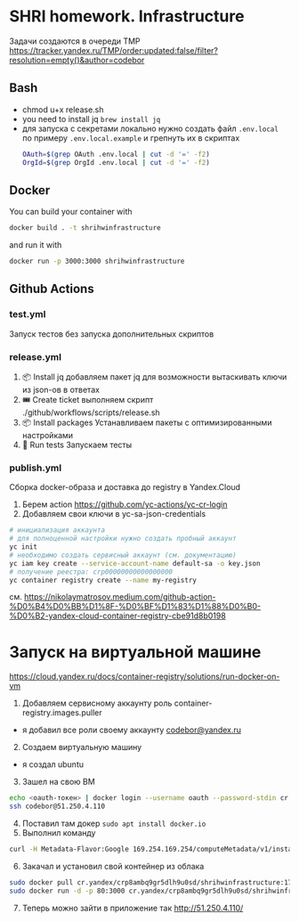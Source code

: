 # SHRI homework. Infrastructure

Задачи создаются в очереди TMP
https://tracker.yandex.ru/TMP/order:updated:false/filter?resolution=empty()&author=codebor

## Bash
- chmod u+x release.sh
- you need to install jq `brew install jq`
- для запуска с секретами локально нужно создать файл `.env.local` по примеру `.env.local.example`
  и грепнуть их в скриптах
  ```bash
  OAuth=$(grep OAuth .env.local | cut -d '=' -f2)
  OrgId=$(grep OrgId .env.local | cut -d '=' -f2)
  ```

## Docker
You can build your container with 
```bash
docker build . -t shrihwinfrastructure
```
and run it with
```bash
docker run -p 3000:3000 shrihwinfrastructure
```

## Github Actions
### test.yml
  Запуск тестов без запуска дополнительных скриптов
### release.yml
  1. 📦 Install jq
    добавляем пакет jq для возможности вытаскивать ключи из json-ов в ответах
  2. 🎟️ Create ticket
    выполняем скрипт ./github/workflows/scripts/release.sh
  3. 📦 Install packages
    Устанавливаем пакеты с оптимизированными настройками
  4. 🧪 Run tests
    Запускаем тесты
### publish.yml
Сборка docker-образа и доставка до registry в Yandex.Cloud
1. Берем action https://github.com/yc-actions/yc-cr-login
2. Добавляем свои ключи в yc-sa-json-credentials
```bash
# инициализация аккаунта
# для полноценной настройки нужно создать пробный аккаунт
yc init
# необходимо создать сервисный аккаунт (см. документацию)
yc iam key create --service-account-name default-sa -o key.json
# получение реестра: crp00000000000000000
yc container registry create --name my-registry
```
см. https://nikolaymatrosov.medium.com/github-action-%D0%B4%D0%BB%D1%8F-%D0%BF%D1%83%D1%88%D0%B0-%D0%B2-yandex-cloud-container-registry-cbe91d8b0198


# Запуск на виртуальной машине
https://cloud.yandex.ru/docs/container-registry/solutions/run-docker-on-vm
1. Добавляем сервисному аккаунту роль container-registry.images.puller
  - я добавил все роли своему аккаунту codebor@yandex.ru
2. Создаем виртуальную машину
  - я создал ubuntu
3. Зашел на свою ВМ
```bash
echo <oauth-токен> | docker login --username oauth --password-stdin cr.yandex
ssh codebor@51.250.4.110
```
4. Поставил там докер `sudo apt install docker.io`
5. Выполнил команду
```bash
curl -H Metadata-Flavor:Google 169.254.169.254/computeMetadata/v1/instance/service-accounts/default/token | cut -f1 -d',' | cut -f2 -d':' | tr -d '"' | sudo docker login --username iam --password-stdin cr.yandex
```
6. Закачал и установил свой контейнер из облака
```bash
sudo docker pull cr.yandex/crp8ambq9gr5dlh9u0sd/shrihwinfrastructure:17985340de0cb95f70dbfc9397cec6d08aa0323fc
sudo docker run -d -p 80:3000 cr.yandex/crp8ambq9gr5dlh9u0sd/shrihwinfrastructure:17985340de0cb95f70dbfc9397cec6d08aa0323fc
```
7. Теперь можно зайти в приложение так http://51.250.4.110/
  